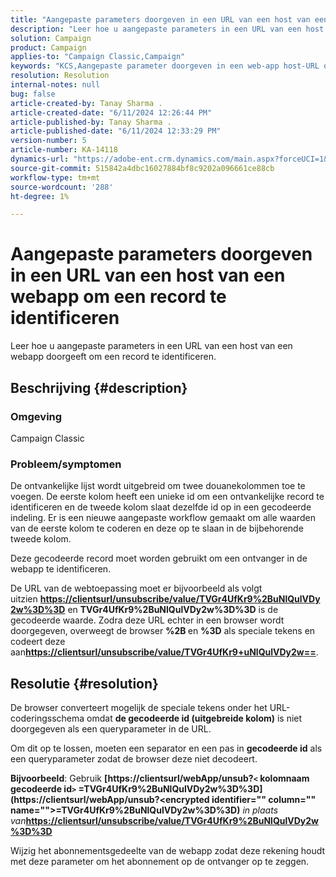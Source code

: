 ```yaml
---
title: "Aangepaste parameters doorgeven in een URL van een host van een webapp om een record te identificeren"
description: "Leer hoe u aangepaste parameters in een URL van een host van een webtoepassing kunt doorgeven om een record te identificeren."
solution: Campaign
product: Campaign
applies-to: "Campaign Classic,Campaign"
keywords: "KCS,Aangepaste parameter doorgeven in een web-app host-URL om een record te identificeren"
resolution: Resolution
internal-notes: null
bug: false
article-created-by: Tanay Sharma .
article-created-date: "6/11/2024 12:26:44 PM"
article-published-by: Tanay Sharma .
article-published-date: "6/11/2024 12:33:29 PM"
version-number: 5
article-number: KA-14118
dynamics-url: "https://adobe-ent.crm.dynamics.com/main.aspx?forceUCI=1&pagetype=entityrecord&etn=knowledgearticle&id=13ac29dc-ed27-ef11-840b-6045bd0065b6"
source-git-commit: 515842a4dbc16027884bf8c9202a096661ce88cb
workflow-type: tm+mt
source-wordcount: '288'
ht-degree: 1%

---
```


# Aangepaste parameters doorgeven in een URL van een host van een webapp om een record te identificeren


Leer hoe u aangepaste parameters in een URL van een host van een webapp doorgeeft om een record te identificeren.

## Beschrijving {#description}


### Omgeving

Campaign Classic

### Probleem/symptomen

De ontvankelijke lijst wordt uitgebreid om twee douanekolommen toe te voegen. De eerste kolom heeft een unieke id om een ontvankelijke record te identificeren en de tweede kolom slaat dezelfde id op in een gecodeerde indeling. Er is een nieuwe aangepaste workflow gemaakt om alle waarden van de eerste kolom te coderen en deze op te slaan in de bijbehorende tweede kolom.

Deze gecodeerde record moet worden gebruikt om een ontvanger in de webapp te identificeren.

De URL van de webtoepassing moet er bijvoorbeeld als volgt uitzien <b>[https://clientsurl/unsubscribe/value/TVGr4UfKr9%2BuNlQulVDy2w%3D%3D](https://clientsurl/unsubscribe/value/TVGr4UfKr9%2BuNlQulVDy2w%3D%3D)</b> en <b>TVGr4UfKr9%2BuNlQulVDy2w%3D%3D</b> is de gecodeerde waarde. Zodra deze URL echter in een browser wordt doorgegeven, overweegt de browser <b>%2B </b>en <b>%3D</b> als speciale tekens en codeert deze aan<b>[https://clientsurl/unsubscribe/value/TVGr4UfKr9+uNlQulVDy2w==](https://&amp;nbsp;https://clientsurl/unsubscribe/value/TVGr4UfKr9+uNlQulVDy2w==)</b>.


## Resolutie {#resolution}


De browser converteert mogelijk de speciale tekens onder het URL-coderingsschema omdat <b>de gecodeerde id (uitgebreide kolom)</b> is niet doorgegeven als een queryparameter in de URL.

Om dit op te lossen, moeten een separator en een pas in <b>gecodeerde id</b> als een queryparameter zodat de browser deze niet decodeert.

<b>Bijvoorbeeld</b>: Gebruik <b>[https://clientsurl/webApp/unsub?`<` kolomnaam gecodeerde id`>` =TVGr4UfKr9%2BuNlQulVDy2w%3D%3D](https://clientsurl/webApp/unsub?&lt;encrypted identifier=&quot;&quot; column=&quot;&quot; name=&quot;&quot;>=TVGr4UfKr9%2BuNlQulVDy2w%3D%3D)</b> *in plaats van<b>*[https://clientsurl/unsubscribe/value/TVGr4UfKr9%2BuNlQulVDy2w%3D%3D](https://clientsurl/unsubscribe/value/TVGr4UfKr9%2BuNlQulVDy2w%3D%3D)</b>

Wijzig het abonnementsgedeelte van de webapp zodat deze rekening houdt met deze parameter om het abonnement op de ontvanger op te zeggen.
